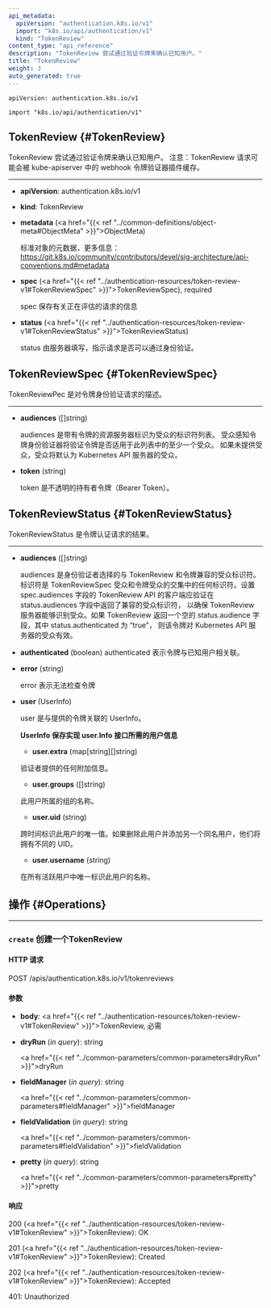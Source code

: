 ```yaml
---
api_metadata:
  apiVersion: "authentication.k8s.io/v1"
  import: "k8s.io/api/authentication/v1"
  kind: "TokenReview"
content_type: "api_reference"
description: "TokenReview 尝试通过验证令牌来确认已知用户。"
title: "TokenReview"
weight: 3
auto_generated: true
---
```



`apiVersion: authentication.k8s.io/v1`

`import "k8s.io/api/authentication/v1"`

## TokenReview {#TokenReview}

TokenReview 尝试通过验证令牌来确认已知用户。
注意：TokenReview 请求可能会被 kube-apiserver 中的 webhook 令牌验证器插件缓存。

<hr>

- **apiVersion**: authentication.k8s.io/v1


- **kind**: TokenReview


- **metadata** (<a href="{{< ref "../common-definitions/object-meta#ObjectMeta" >}}">ObjectMeta</a>)

  标准对象的元数据，更多信息： https://git.k8s.io/community/contributors/devel/sig-architecture/api-conventions.md#metadata

- **spec** (<a href="{{< ref "../authentication-resources/token-review-v1#TokenReviewSpec" >}}">TokenReviewSpec</a>), required

  spec 保存有关正在评估的请求的信息

- **status** (<a href="{{< ref "../authentication-resources/token-review-v1#TokenReviewStatus" >}}">TokenReviewStatus</a>)

  status 由服务器填写，指示请求是否可以通过身份验证。


## TokenReviewSpec {#TokenReviewSpec}

TokenReviewPec 是对令牌身份验证请求的描述。

<hr>

- **audiences** ([]string)

  audiences 是带有令牌的资源服务器标识为受众的标识符列表。
  受众感知令牌身份验证器将验证令牌是否适用于此列表中的至少一个受众。
  如果未提供受众，受众将默认为 Kubernetes API 服务器的受众。

- **token** (string)

  token 是不透明的持有者令牌（Bearer Token）。

## TokenReviewStatus {#TokenReviewStatus}

TokenReviewStatus 是令牌认证请求的结果。

<hr>

- **audiences** ([]string)

  audiences 是身份验证者选择的与 TokenReview 和令牌兼容的受众标识符。标识符是
  TokenReviewSpec 受众和令牌受众的交集中的任何标识符。设置 spec.audiences
  字段的 TokenReview API 的客户端应验证在 status.audiences 字段中返回了兼容的受众标识符，
  以确保 TokenReview 服务器能够识别受众。如果 TokenReview
  返回一个空的 status.audience 字段，其中 status.authenticated 为 “true”，
  则该令牌对 Kubernetes API 服务器的受众有效。

- **authenticated** (boolean)
  authenticated 表示令牌与已知用户相关联。

- **error** (string)

  error 表示无法检查令牌

- **user** (UserInfo)

  user 是与提供的令牌关联的 UserInfo。

  <a name="UserInfo"></a>
  **UserInfo 保存实现 user.Info 接口所需的用户信息**

  - **user.extra** (map[string][]string)

   验证者提供的任何附加信息。

  - **user.groups** ([]string)

   此用户所属的组的名称。

  - **user.uid** (string)

   跨时间标识此用户的唯一值。如果删除此用户并添加另一个同名用户，他们将拥有不同的 UID。

  - **user.username** (string)

   在所有活跃用户中唯一标识此用户的名称。

## 操作 {#Operations}

<hr>

### `create` 创建一个TokenReview

#### HTTP 请求

POST /apis/authentication.k8s.io/v1/tokenreviews

#### 参数

- **body**: <a href="{{< ref "../authentication-resources/token-review-v1#TokenReview" >}}">TokenReview</a>, 必需

- **dryRun** (*in query*): string

  <a href="{{< ref "../common-parameters/common-parameters#dryRun" >}}">dryRun</a>

- **fieldManager** (*in query*): string

  <a href="{{< ref "../common-parameters/common-parameters#fieldManager" >}}">fieldManager</a>

- **fieldValidation** (*in query*): string

  <a href="{{< ref "../common-parameters/common-parameters#fieldValidation" >}}">fieldValidation</a>

- **pretty** (*in query*): string

  <a href="{{< ref "../common-parameters/common-parameters#pretty" >}}">pretty</a>

#### 响应

200 (<a href="{{< ref "../authentication-resources/token-review-v1#TokenReview" >}}">TokenReview</a>): OK

201 (<a href="{{< ref "../authentication-resources/token-review-v1#TokenReview" >}}">TokenReview</a>): Created

202 (<a href="{{< ref "../authentication-resources/token-review-v1#TokenReview" >}}">TokenReview</a>): Accepted

401: Unauthorized

